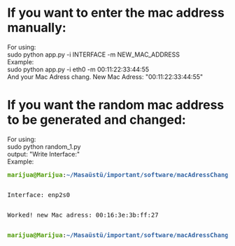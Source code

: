 <h1>If you want to enter the mac address manually:</h1>
For using:<br>
sudo python app.py -i INTERFACE -m NEW_MAC_ADDRESS<br>
Example:<br>
sudo python app.py -i eth0 -m 00:11:22:33:44:55<br>
And your Mac Adress chang. New Mac Adress: "00:11:22:33:44:55"<br>
<h1>If you want the random mac address to be generated and changed:</h1>
For using:<br>
sudo python random_1.py<br>
output: "Write Interface:"<br>
Example:<br>
<pre><font color="#4E9A06"><b>marijua@Marijua</b></font>:<font color="#3465A4"><b>~/Masaüstü/important/software/macAdressChanger</b></font>$ sudo python3 random_1.py <br>
<pre>Interface: enp2s0<br>
<pre>Worked! new Mac adress: 00:16:3e:3b:ff:27<br>
<pre><font color="#4E9A06"><b>marijua@Marijua</b></font>:<font color="#3465A4"><b>~/Masaüstü/important/software/macAdressChanger</b></font>$ ^C
</pre>
